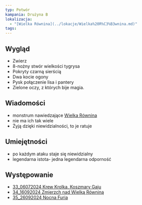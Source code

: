 ```yaml
---
typ: Potwór
kampania: Drużyna B
lokalizacja:
  - "[Wielka Równina](../lokacje/Wielka%20R%C3%B3wnina.md)"
tags: 
---
```


## Wygląd
- Zwierz 
- 8-nożny stwór wielkości tygrysa 
- Pokryty czarną sierścią 
- Dwa kocie ogony 
- Pysk połączenie lisa i pantery 
- Zielone oczy, z których bije magia.

## Wiadomości
- monstrum nawiedzające [Wielka Równina](../lokacje/Wielka%20R%C3%B3wnina.md)
- nie ma ich tak wiele
- Żyją dzięki niewidzialności, to je ratuje

## Umiejętności
- po każdym ataku staje się niewidzialny
- legendarna istota- jedna legendarna odporność

## Występowanie
- [33_06072024 Krew Krolka, Koszmary Gaju](../sesje/33_06072024%20Krew%20Krolka,%20Koszmary%20Gaju.md)
- [34_16092024 Zmierzch nad Wielką Równiną](../sesje/34_16092024%20Zmierzch%20nad%20Wielk%C4%85%20R%C3%B3wnin%C4%85.md)
- [35_26092024 Nocna Furia](../sesje/35_26092024%20Nocna%20Furia.md)





